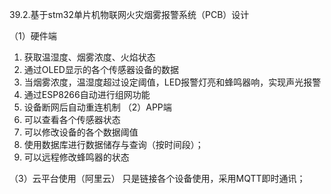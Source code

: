 39.2.基于stm32单片机物联网火灾烟雾报警系统（PCB）设计

（1）硬件端
1.	获取温湿度、烟雾浓度、火焰状态
2.	通过OLED显示的各个传感器设备的数据
3.	当烟雾浓度，温湿度超过设定阈值，LED报警灯亮和蜂鸣器响，实现声光报警
4.	通过ESP8266自动进行组网功能
5.	设备断网后自动重连机制
（2）APP端
1.	可以查看各个传感器状态
2.	可以修改设备的各个数据阈值
3.	使用数据库进行数据储存与查询（按时间段）；
4.	可以远程修改蜂鸣器的状态
 
（3）云平台使用（阿里云） 
只是链接各个设备使用，采用MQTT即时通讯；
